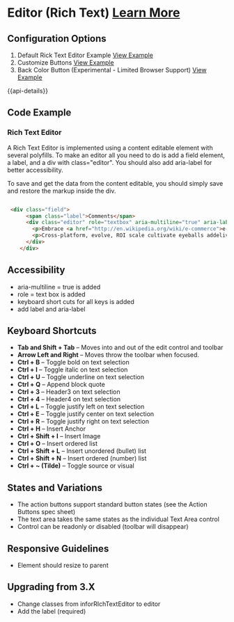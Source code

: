 
# Editor (Rich Text)  [Learn More](https://soho.infor.com/index.php?p=component/about-dialog)

## Configuration Options

1. Default Rick Text Editor Example [View Example]( ../components/editor/example-index)
2. Customize Buttons [View Example]( ../components/editor/example-customize-buttons)
3. Back Color Button (Experimental - Limited Browser Support) [View Example]( ../components/editor/example-with-backcolor)

{{api-details}}

## Code Example

### Rich Text Editor

A Rich Text Editor is implemented using a content editable element with several polyfills. To make an editor all you need to do is add a field element, a label, and a div with class="editor". You should also add aria-label for better accessibility.

To save and get the data from the content editable, you should simply save and restore the markup inside the div.


```html

 <div class="field">
      <span class="label">Comments</span>
      <div class="editor" role="textbox" aria-multiline="true" aria-label="Comments - Type To Replace Existing Content">
        <p>Embrace <a href="http://en.wikipedia.org/wiki/e-commerce">e-commerce action-items</a>, reintermediate, ecologies paradigms wireless share life-hacks create innovative harness. Evolve solutions rich-clientAPIs synergies harness relationships virtual vertical facilitate end-to-end, wireless, evolve synergistic synergies.</p>
        <p>Cross-platform, evolve, ROI scale cultivate eyeballs addelivery, e-services content cross-platform leverage extensible viral incentivize integrateAJAX-enabled sticky evolve magnetic cultivate leverage; cutting-edge. Innovate, end-to-end podcasting, whiteboard streamline e-business social; compelling, "cross-media exploit infomediaries innovative integrate integrateAJAX-enabled." Killer interactive reinvent, cultivate widgets leverage morph.</p>
      </div>
    </div>

```

## Accessibility

-   aria-multiline = true is added
-   role = text box is added
-   keyboard short cuts for all keys is added
-   add label and aria-label

## Keyboard Shortcuts

-   **Tab and Shift + Tab** – Moves into and out of the edit control and toolbar
-   **Arrow Left and Right** – Moves throw the toolbar when focused.
-   **Ctrl + B** – Toggle bold on text selection
-   **Ctrl + I** – Toggle italic on text selection
-   **Ctrl + U** – Toggle underline on text selection
-   **Ctrl + Q** – Append block quote
-   **Ctrl + 3** – Header3 on text selection
-   **Ctrl + 4** – Header4 on text selection
-   **Ctrl + L** – Toggle justify left on text selection
-   **Ctrl + E** – Toggle justify center on text selection
-   **Ctrl + R** – Toggle justify right on text selection
-   **Ctrl + H** – Insert Anchor
-   **Ctrl + Shift + I** – Insert Image
-   **Ctrl + O** – Insert ordered list
-   **Ctrl + Shift + L** – Insert unordered (bullet) list
-   **Ctrl + Shift + N** – Insert ordered (number) list
-   **Ctrl + \~ (Tilde)** – Toggle source or visual

## States and Variations

-   The action buttons support standard button states (see the Action Buttons spec sheet)
-   The text area takes the same states as the individual Text Area control
-   Control can be readonly or disabled (toolbar will disappear)

## Responsive Guidelines

-   Element should resize to parent

## Upgrading from 3.X

-   Change classes from inforRIchTextEditor to editor
-   Add the label (required)
